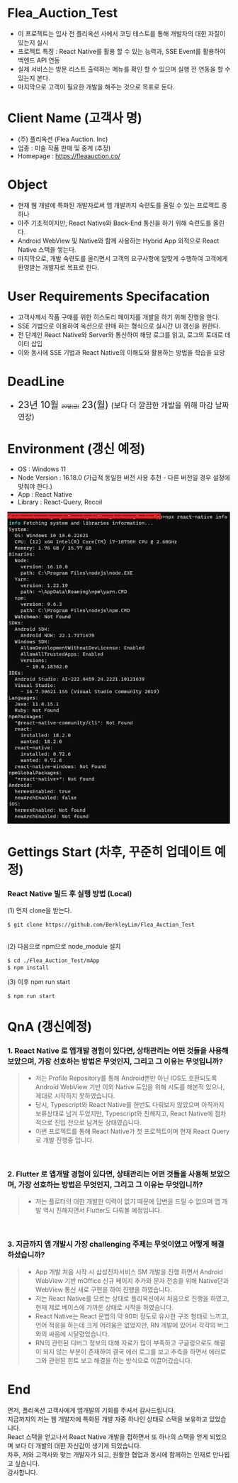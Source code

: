 # Flea_Auction_Test
 - 이 프로젝트는 입사 전 플리옥션 사에서 코딩 테스트를 통해 개발자의 대한 자질이 있는지 실시
 - 프로젝트 특징 : React Native를 활용 할 수 있는 능력과, SSE Event를 활용하여 백엔드 API 연동
 - 실제 서비스는 방문 리스트 출력하는 메뉴를 확인 할 수 있으며 실행 전 연동을 할 수 있는지 본다.
 - 마지막으로 고객이 필요한 개발을 해주는 것으로 목표로 둔다.

# Client Name (고객사 명)
- (주) 플리옥션 (Flea Auction. Inc)
- 업종 : 미술 작품 판매 및 중계 (추정)
- Homepage : https://fleaauction.co/

# Object
- 현재 웹 개발에 특화된 개발자로써 앱 개발까지 숙련도를 올릴 수 있는 프로젝트 중 하나
- 아주 기초적이지만, React Native와 Back-End 통신을 하기 위해 숙련도를 올린다.
- Android WebView 및 Native와 함께 사용하는 Hybrid App 외적으로 React Native 스택을 쌓는다.
- 마지막으로, 개발 숙련도를 올리면서 고객의 요구사항에 알맞게 수행하여 고객에게 환영받는 개발자로 목표로 한다.

# User Requirements Specifacation
- 고객사께서 작품 구매를 위한 히스토리 페이지를 개발을 하기 위해 진행을 한다.
- SSE 기법으로 이용하여 옥션으로 판매 하는 형식으로 실시간 UI 갱신을 원한다.
- 전 단계인 React Native와 Server와 통신하여 해당 로그를 읽고, 로그의 토대로 데이터 삽입
- 이와 동시에 SSE 기법과 React Native의 이해도와 활용하는 방법을 학습을 요망

# DeadLine
- <div style="font-size:1.5em;">
    23년 10월 <s style="font-color:gray; font-size:50%">20일(금)</s> 23(월)
    <span style="font-color:red; font-size:80%">(보다 더 깔끔한 개발을 위해 마감 날짜 연장)</span>
  </div>

# Environment (갱신 예정)
- OS : Windows 11
- Node Version : 16.18.0 (가급적 동일한 버전 사용 추천 - 다른 버전일 경우 설정에 맞춰야 한다.)
- App : React Native
- Library : React-Query, Recoil

<img src="./storage/readme/environment.jpg" alt="개발 환경 상세" />

# Gettings Start (차후, 꾸준히 업데이트 예정) 
<h3>React Native 빌드 후 실행 방법 (Local)</h3>
(1) 먼저 clone을 받는다.

```
$ git clone https://github.com/BerkleyLim/Flea_Auction_Test
```
<br/>
(2) 다음으로 npm으로 node_module 설치

```
$ cd ./Flea_Auction_Test/mApp
$ npm install
```

(3) 이후 npm run start

```
$ npm run start
```

# QnA (갱신예정)
<h3>1. React Native 로 앱개발 경험이 있다면, 상태관리는 어떤 것들을 사용해 보았으며, 가장 선호하는 방법은 무엇인지, 그리고 그 이유는 무엇입니까?</h3>

> - 저는 Profile Repository를 통해 Android뿐만 아닌 IOS도 호환되도록 Android WebView 기반 이외 Native 도입을 위해 시도를 해본적 있으나, 제대로 시작하지 못하였습니다.
> - 당시, Typescript와 React Native를 한번도 다뤄보지 않았으며 아직까지 보류상태로 남겨 두었지만, Typescript와 친해지고, React Native에 점차적으로 진입 전으로 남겨둔 상태였습니다.
> - 이번 프로젝트를 통해 React Native가 첫 프로젝트이며 현재 React Query로 개발 진행중 입니다.
<br/>
<h3>2. Flutter 로 앱개발 경험이 있다면, 상태관리는 어떤 것들을 사용해 보았으며, 가장 선호하는 방법은 무엇인지, 그리고 그 이유는 무엇입니까?</h3>

> - 저는 플로터의 대한 개발한 이력이 없기 때문에 답변을 드릴 수 없으며 앱 개발 역시 친해지면서 Flutter도 다뤄볼 예정입니다.
<br/>

<h3>3. 지금까지 앱 개발시 가장 challenging 주제는 무엇이였고 어떻게 해결하셨습니까?</h3>

> - App 개발 처음 시작 시 삼성전자서비스 SM 개발을 진행 하면서 Android WebView 기반 mOffice 신규 페이지 추가와 문자 전송을 위해 Native단과 WebView 통신 새로 구현을 하여 진행을 하였습니다.
> - 저는 React Native를 모르는 상태로 플리옥션에서 처음으로 진행을 하였고, 현재 제로 베이스에 가까운 상태로 시작을 하였습니다.
> - React Native는 React 문법의 약 90퍼 정도로 유사한 구조 형태로 느끼고, 언어 적응을 하는데 크게 어려움은 없었지만, RN 개발에 있어서 각각의 버그와의 싸움에 시달렸었습니다.
> - RN의 관련된 디버그 정보의 대해 자료가 많이 부족하고 구글링으로도 해결이 되지 않는 부분이 존재하여 결국 에러 로그를 보고 추측을 하면서 에러로그와 관련된 힌트 보고 해결을 하는 방식으로 이끌어갔습니다.

# End
먼저, 플리옥션 고객사에게 앱개발의 기회를 주셔서 감사드립니다. <br/>
지금까지의 저는 웹 개발자에 특화된 개발 자중 하나인 상태로 스택을 보유하고 있었습니다. <br/>
React 스택을 얻고나서 React Native 개발을 접하면서 또 하나의 스택을 얻게 되었으며 보다 더 개발의 대한 자신감이 생기게 되었습니다. <br/>
차후, 저와 고객사와 맞는 개발자가 되고, 원활한 협업과 동시에 함께하는 인재로 만나뵙고 싶습니다. <br/>
감사합니다. <br/>
